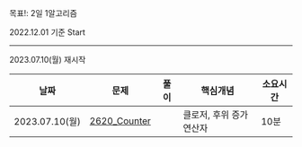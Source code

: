 목표!: 2일 1알고리즘

2022.12.01 기준 Start

---

2023.07.10(월) 재시작

| 날짜 | 문제 | 풀이 | 핵심개념 | 소요시간 |
| --- | --- | --- | --- | --- |
| 2023.07.10(월) | [2620_Counter](https://leetcode.com/problems/counter/) | []() | 클로저, 후위 증가 연산자 | 10분 |